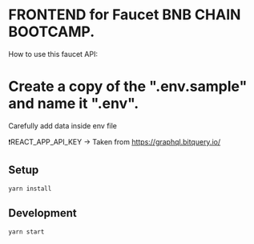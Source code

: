 # FRONTEND for Faucet BNB CHAIN BOOTCAMP.

How to use this faucet API:

# Create a copy of the ".env.sample" and name it ".env".

Carefully add data inside env file

❗️REACT_APP_API_KEY -> Taken from https://graphql.bitquery.io/

## Setup

```
yarn install
```
## Development

```
yarn start
```